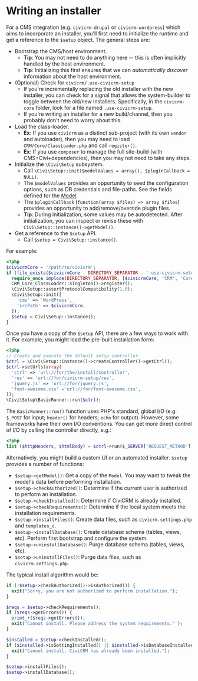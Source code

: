 # Writing an installer

For a CMS integration (e.g. `civicrm-drupal` or `civicrm-wordpress`) which aims to incorporate an installer, you'll
first need to initialize the runtime and get a reference to the `$setup` object. The general steps are:

* Bootstrap the CMS/host environment.
    * __Tip__: You may not need to do anything here -- this is often implicitly handled by the host environment.
    * __Tip__: Initializing this first ensures that we can *automatically discover* information about the host environment.
* (Optional) Check for `civicrm/.use-civicrm-setup`
    * If you're incrementally replacing the old installer with the new installer, you can check for a signal that allows the system-builder to toggle between the old/new installers. Specifically, in the `civicrm-core` folder, look for a file named `.use-civicrm-setup`.
    * If you're writing an installer for a new build/channel, then you probably don't need to worry about this.
* Load the class-loader.
    * __Ex__: If you use `civicrm` as a distinct sub-project (with its own `vendor` and autoloader), then you may need to load `CRM/Core/ClassLoader.php` and call `register()`.
    * __Ex__: If you use `composer` to manage the full site-build (with CMS+Civi+dependencies), then you may not need to take any steps.
* Initialize the `\Civi\Setup` subsystem.
    * Call `\Civi\Setup::init($modelValues = array(), $pluginCallback = NULL)`.
    * The `$modelValues` provides an opportunity to seed the configuration options, such as DB credentials and file-paths. See the fields defined for the [Model](src/Setup/Model.php).
    * The `$pluginCallback` (`function(array $files) => array $files`) provides an opportunity to add/remove/override plugin files.
    * __Tip__: During initialization, some values may be autodetected. After initialization, you can inspect or revise these with `Civi\Setup::instance()->getModel()`.
* Get a reference to the `$setup` API.
    * Call `$setup = Civi\Setup::instance()`.

For example:

```php
<?php
$civicrmCore = '/path/to/civicrm';
if (file_exists($civicrmCore . DIRECTORY_SEPARATOR . '.use-civicrm-setup')) {
  require_once implode(DIRECTORY_SEPARATOR, [$civicrmCore, 'CRM', 'Core', 'ClassLoader.php']);
  CRM_Core_ClassLoader::singleton()->register();
  \Civi\Setup::assertProtocolCompatibility(1.0);
  \Civi\Setup::init([
    'cms' => 'WordPress',
    'srcPath' => $civicrmCore,
  ]);
  $setup = Civi\Setup::instance();
}
```

Once you have a copy of the `$setup` API, there are a few ways to work with it. For example, you might load
the pre-built installation form:

```php
<?php
// Create and execute the default setup controller.
$ctrl = \Civi\Setup::instance()->createController()->getCtrl();
$ctrl->setUrls(array(
  'ctrl' => 'url://for/the/install/controller',
  'res' => 'url://for/civicrm-setup/res',
  'jquery.js' => 'url://for/jquery.js',
  'font-awesome.css' ='url://for/font-awesome.css',
));
\Civi\Setup\BasicRunner::run($ctrl);
```

The `BasicRunner::run()` function uses PHP's standard, global I/O (e.g. 
`$_POST` for input; `header()` for headers; `echo` for output). 
However, some frameworks have their own I/O conventions.  You can get more
direct control of I/O by calling the controller directly, e.g.:

```php
<?php
list ($httpHeaders, $htmlBody) = $ctrl->run($_SERVER['REQUEST_METHOD'], $_POST);
```

Alternatively, you might build a custom UI or an automated installer. `$setup` provides a number of functions:

* `$setup->getModel()`: Get a copy of the `Model`. You may want to tweak the model's data before performing installation.
* `$setup->checkAuthorized()`: Determine if the current user is authorized to perform an installation.
* `$setup->checkInstalled()`: Determine if CiviCRM is already installed.
* `$setup->checkRequirements()`: Determine if the local system meets the installation requirements.
* `$setup->installFiles()`: Create data files, such as `civicrm.settings.php` and `templates_c`.
* `$setup->installDatabase()`: Create database schema (tables, views, etc). Perform first bootstrap and configure the system.
* `$setup->uninstallDatabase()`: Purge database schema (tables, views, etc).
* `$setup->uninstallFiles()`: Purge data files, such as `civicrm.settings.php`.

The typical install algorithm would be:

```php
if (!$setup->checkAuthorized()->isAuthorized()) {
  exit("Sorry, you are not authorized to perform installation.");
}

$reqs = $setup->checkRequirements();
if ($reqs->getErrors()) {
  print_r($reqs->getErrors());
  exit("Cannot install. Please address the system requirements." );
}

$installed = $setup->checkInstalled();
if ($installed->isSettingInstalled() || $installed->isDatabaseInstalled()) {
  exit("Cannot install. CiviCRM has already been installed.");
}

$setup->installFiles();
$setup->installDatabase();
```
